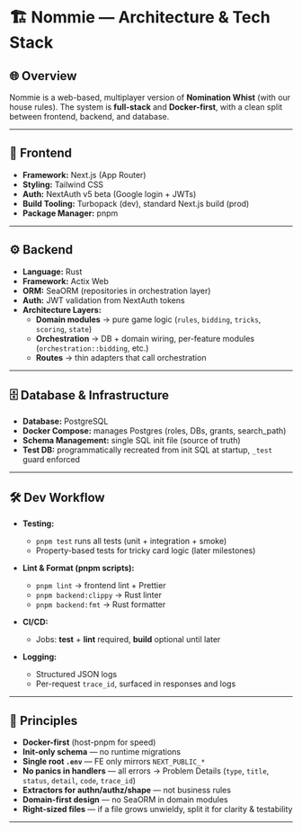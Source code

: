 # 🏗️ Nommie — Architecture & Tech Stack

## 🌐 Overview
Nommie is a web-based, multiplayer version of **Nomination Whist** (with our house rules).
The system is **full-stack** and **Docker-first**, with a clean split between frontend, backend, and database.

---

## 🎨 Frontend
- **Framework:** Next.js (App Router)
- **Styling:** Tailwind CSS
- **Auth:** NextAuth v5 beta (Google login + JWTs)
- **Build Tooling:** Turbopack (dev), standard Next.js build (prod)
- **Package Manager:** pnpm

---

## ⚙️ Backend
- **Language:** Rust
- **Framework:** Actix Web
- **ORM:** SeaORM (repositories in orchestration layer)
- **Auth:** JWT validation from NextAuth tokens
- **Architecture Layers:**
  - **Domain modules** → pure game logic (`rules`, `bidding`, `tricks`, `scoring`, `state`)
  - **Orchestration** → DB + domain wiring, per-feature modules (`orchestration::bidding`, etc.)
  - **Routes** → thin adapters that call orchestration

---

## 🗄️ Database & Infrastructure
- **Database:** PostgreSQL
- **Docker Compose:** manages Postgres (roles, DBs, grants, search_path)
- **Schema Management:** single SQL init file (source of truth)
- **Test DB:** programmatically recreated from init SQL at startup, `_test` guard enforced

---

## 🛠️ Dev Workflow
- **Testing:**
  - `pnpm test` runs all tests (unit + integration + smoke)
  - Property-based tests for tricky card logic (later milestones)

- **Lint & Format (pnpm scripts):**
  - `pnpm lint` → frontend lint + Prettier
  - `pnpm backend:clippy` → Rust linter
  - `pnpm backend:fmt` → Rust formatter

- **CI/CD:**
  - Jobs: **test** + **lint** required, **build** optional until later

- **Logging:**
  - Structured JSON logs
  - Per-request `trace_id`, surfaced in responses and logs

---

## 🧭 Principles
- **Docker-first** (host-pnpm for speed)
- **Init-only schema** — no runtime migrations
- **Single root `.env`** — FE only mirrors `NEXT_PUBLIC_*`
- **No panics in handlers** — all errors → Problem Details
  (`type`, `title`, `status`, `detail`, `code`, `trace_id`)
- **Extractors for authn/authz/shape** — not business rules
- **Domain-first design** — no SeaORM in domain modules
- **Right-sized files** — if a file grows unwieldy, split it for clarity & testability

---
